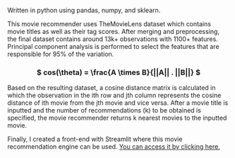 Written in python using pandas, numpy, and sklearn.

This movie recommender uses TheMovieLens dataset which contains movie titles as well as their tag scores. After merging and preprocessing, the final dataset contains around 13k+ observations with 1100+ features. Principal component analysis is performed to select the features that are responsible for 95% of the variation. 

<p><center><h3> $ cos(\theta) = \frac{A \times B}{||A|| . ||B||} $ </h3></center></p>

Based on the resulting dataset, a cosine distance matrix is calculated in which the observation in the ith row and jth column represents the cosine distance of ith movie from the jth movie and vice versa. After a movie title is inputted and the number of recommendations (k) to be obtained is specified, the movie recommender returns k nearest movies to the inputted movie.

Finally, I created a front-end with Streamlit where this movie recommendation engine can be used. [You can access it by clicking here.](diraf-mrecommender.streamlit.app)
